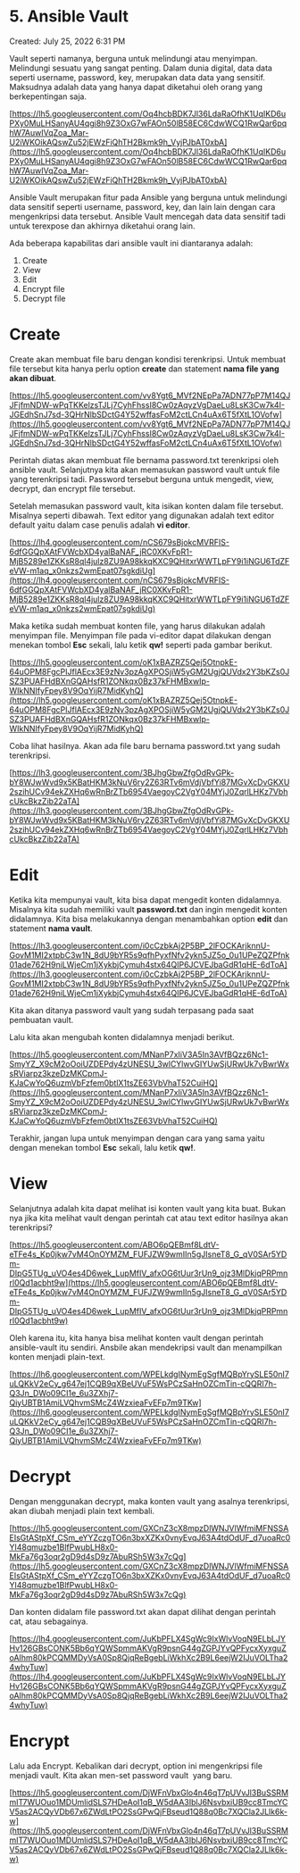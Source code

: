 # 5. Ansible Vault

Created: July 25, 2022 6:31 PM

Vault seperti namanya, berguna untuk melindungi atau menyimpan. Melindungi sesuatu yang sangat penting. Dalam dunia digital, data data seperti username, password, key, merupakan data data yang sensitif. Maksudnya adalah data yang hanya dapat diketahui oleh orang yang berkepentingan saja.

[https://lh5.googleusercontent.com/Oq4hcbBDK7Jl36LdaRaOfhK1UqIKD6uPXy0MuLHSanyAU4qgi8h9Z3OxG7wFAOn50lB58EC6CdwWCQ1RwQar6pqhW7AuwIVqZoa_Mar-U2iWKOikAQswZu52jEWzFiQhTH2Bkmk9h_VyjPJbAT0xbA](https://lh5.googleusercontent.com/Oq4hcbBDK7Jl36LdaRaOfhK1UqIKD6uPXy0MuLHSanyAU4qgi8h9Z3OxG7wFAOn50lB58EC6CdwWCQ1RwQar6pqhW7AuwIVqZoa_Mar-U2iWKOikAQswZu52jEWzFiQhTH2Bkmk9h_VyjPJbAT0xbA)

Ansible Vault merupakan fitur pada Ansible yang berguna untuk melindungi data sensitif seperti username, password, key, dan lain lain dengan cara mengenkripsi data tersebut. Ansible Vault mencegah data data sensitif tadi untuk terexpose dan akhirnya diketahui orang lain.

Ada beberapa kapabilitas dari ansible vault ini diantaranya adalah:

1. Create
2. View
3. Edit
4. Encrypt file
5. Decrypt file

# **Create**

Create akan membuat file baru dengan kondisi terenkripsi. Untuk membuat file tersebut kita hanya perlu option **create** dan statement **nama file yang akan dibuat**.

[https://lh5.googleusercontent.com/vv8Ygt6_MVf2NEpPa7ADN77pP7M14QJJFjfmNDW-wPqTKKelzsTJLj7CyhFhssI8Cw0zAqyzVgDaeLu8LsK3Cw7k4I-JGEdhSnJ7sd-3QHrNlbSDctG4Y52wffasFoM2ctLCn4uAx6T5fXtL1OVofw](https://lh5.googleusercontent.com/vv8Ygt6_MVf2NEpPa7ADN77pP7M14QJJFjfmNDW-wPqTKKelzsTJLj7CyhFhssI8Cw0zAqyzVgDaeLu8LsK3Cw7k4I-JGEdhSnJ7sd-3QHrNlbSDctG4Y52wffasFoM2ctLCn4uAx6T5fXtL1OVofw)

Perintah diatas akan membuat file bernama password.txt terenkripsi oleh ansible vault. Selanjutnya kita akan memasukan password vault untuk file yang terenkripsi tadi. Password tersebut berguna untuk mengedit, view, decrypt, dan encrypt file tersebut.

Setelah memasukan password vault, kita isikan konten dalam file tersebut. Misalnya seperti dibawah. Text editor yang digunakan adalah text editor default yaitu dalam case penulis adalah **vi editor**.

[https://lh4.googleusercontent.com/nCS679sBjokcMVRFIS-6dfGGQpXAtFVWcbXD4yalBaNAF_jRC0XKvFpR1-MjB5289e1ZKKsR8ql4julz8ZU9A98kkqKXC9QHitxrWWTLpFY9i1iNGU6TdZFeVW-m1aq_x0nkzs2wmEpat07sgkdiUg](https://lh4.googleusercontent.com/nCS679sBjokcMVRFIS-6dfGGQpXAtFVWcbXD4yalBaNAF_jRC0XKvFpR1-MjB5289e1ZKKsR8ql4julz8ZU9A98kkqKXC9QHitxrWWTLpFY9i1iNGU6TdZFeVW-m1aq_x0nkzs2wmEpat07sgkdiUg)

Maka ketika sudah membuat konten file, yang harus dilakukan adalah menyimpan file. Menyimpan file pada vi-editor dapat dilakukan dengan menekan tombol **Esc** sekali, lalu ketik **qw!** seperti pada gambar berikut.

[https://lh5.googleusercontent.com/oK1xBAZRZ5Qej5OtnpkE-64uOPM8FgcPIJflAEcx3E9zNv3pzAgXPOSjiW5yGM2UgjQUVdx2Y3bKZs0JSZ3PUAFHdBXnGQAHsfR1ZONkqx0Bz37kFHMBxwIp-WIkNNIfyFpey8V9OqYijR7MidKyhQ](https://lh5.googleusercontent.com/oK1xBAZRZ5Qej5OtnpkE-64uOPM8FgcPIJflAEcx3E9zNv3pzAgXPOSjiW5yGM2UgjQUVdx2Y3bKZs0JSZ3PUAFHdBXnGQAHsfR1ZONkqx0Bz37kFHMBxwIp-WIkNNIfyFpey8V9OqYijR7MidKyhQ)

Coba lihat hasilnya. Akan ada file baru bernama password.txt yang sudah terenkripsi.

[https://lh3.googleusercontent.com/3BJhgGbwZfgOdRvGPk-bY8WJwWvd9x5KBatHKM3kNuV6ry2Z63RTv6mVdjVbfYi87MGvXcDvGKXU2szihUCv94ekZXHq6wRnBrZTb6954VaegoyC2VgY04MYjJ0ZqrlLHKz7VbhcUkcBkzZib22aTA](https://lh3.googleusercontent.com/3BJhgGbwZfgOdRvGPk-bY8WJwWvd9x5KBatHKM3kNuV6ry2Z63RTv6mVdjVbfYi87MGvXcDvGKXU2szihUCv94ekZXHq6wRnBrZTb6954VaegoyC2VgY04MYjJ0ZqrlLHKz7VbhcUkcBkzZib22aTA)

# **Edit**

Ketika kita mempunyai vault, kita bisa dapat mengedit konten didalamnya. Misalnya kita sudah memiliki vault **password.txt** dan ingin mengedit konten didalamnya. Kita bisa melakukannya dengan menambahkan option **edit** dan statement **nama vault**.

[https://lh3.googleusercontent.com/i0cCzbkAj2P5BP_2lFOCKArjknnU-GovM1MI2xtpbC3w1N_8dU9bYR5s9qfhPyxfNfv2ykn5JZ5o_0u1UPeZQZPfnk01ade762H9niLWjeCm1jXykbjCymuh4stx64QIP6JCVEJbaGdR1qHE-6dToA](https://lh3.googleusercontent.com/i0cCzbkAj2P5BP_2lFOCKArjknnU-GovM1MI2xtpbC3w1N_8dU9bYR5s9qfhPyxfNfv2ykn5JZ5o_0u1UPeZQZPfnk01ade762H9niLWjeCm1jXykbjCymuh4stx64QIP6JCVEJbaGdR1qHE-6dToA)

Kita akan ditanya password vault yang sudah terpasang pada saat pembuatan vault.

Lalu kita akan mengubah konten didalamnya menjadi berikut.

[https://lh5.googleusercontent.com/MNanP7xIiV3A5In3AVfBQzz6Nc1-SmyYZ_X9cM2oOoiUZDEPdy4zUNESU_3wlCYlwvGIYUwSjURwUk7vBwrWxsRViarpz3kzeDzMKCpmJ-KJaCwYoQ6uzmVbFzfem0btlX1tsZE63VbVhaT52CuiHQ](https://lh5.googleusercontent.com/MNanP7xIiV3A5In3AVfBQzz6Nc1-SmyYZ_X9cM2oOoiUZDEPdy4zUNESU_3wlCYlwvGIYUwSjURwUk7vBwrWxsRViarpz3kzeDzMKCpmJ-KJaCwYoQ6uzmVbFzfem0btlX1tsZE63VbVhaT52CuiHQ)

Terakhir, jangan lupa untuk menyimpan dengan cara yang sama yaitu dengan menekan tombol **Esc** sekali, lalu ketik **qw!**.

# **View**

Selanjutnya adalah kita dapat melihat isi konten vault yang kita buat. Bukan nya jika kita melihat vault dengan perintah cat atau text editor hasilnya akan terenkripsi?

[https://lh5.googleusercontent.com/ABO6pQEBmf8LdtV-eTFe4s_Kp0jkw7vM4OnOYMZM_FUFJZW9wmIIn5gJIsneT8_G_qV0SAr5YDm-DIpG5TUg_uVO4es4D6wek_LupMfIV_afxOG6tUur3rUn9_ojz3MlDkjqPRPmnrl0Qd1acbht9w](https://lh5.googleusercontent.com/ABO6pQEBmf8LdtV-eTFe4s_Kp0jkw7vM4OnOYMZM_FUFJZW9wmIIn5gJIsneT8_G_qV0SAr5YDm-DIpG5TUg_uVO4es4D6wek_LupMfIV_afxOG6tUur3rUn9_ojz3MlDkjqPRPmnrl0Qd1acbht9w)

Oleh karena itu, kita hanya bisa melihat konten vault dengan perintah ansible-vault itu sendiri. Ansbile akan mendekripsi vault dan menampilkan konten menjadi plain-text.

[https://lh6.googleusercontent.com/WPELkdgINymEgSgfMQBpYrySLE50nI7uLQKkV2eCy_g647ej1CQB9qXBeUVuF5WsPCzSaHnOZCmTin-cQQRI7h-Q3Jn_DWo09CI1e_6u3ZXhj7-QiyUBTB1AmiLVQhvmSMcZ4WzxieaFvEFp7m9TKw](https://lh6.googleusercontent.com/WPELkdgINymEgSgfMQBpYrySLE50nI7uLQKkV2eCy_g647ej1CQB9qXBeUVuF5WsPCzSaHnOZCmTin-cQQRI7h-Q3Jn_DWo09CI1e_6u3ZXhj7-QiyUBTB1AmiLVQhvmSMcZ4WzxieaFvEFp7m9TKw)

# **Decrypt**

Dengan menggunakan decrypt, maka konten vault yang asalnya terenkripsi, akan diubah menjadi plain text kembali.

[https://lh5.googleusercontent.com/GXCnZ3cX8mpzDlWNJVlWfmiMFNSSAEIsGtAStpXf_CSm_eYYZczgTO6n3bxXZKx0vnyEvqJ63A4tdOdUF_d7uoaRc0YI48qmuzbe1BlfPwubLH8x0-MkFa76g3oqr2gD9d4sD9z7AbuRSh5W3x7cQg](https://lh5.googleusercontent.com/GXCnZ3cX8mpzDlWNJVlWfmiMFNSSAEIsGtAStpXf_CSm_eYYZczgTO6n3bxXZKx0vnyEvqJ63A4tdOdUF_d7uoaRc0YI48qmuzbe1BlfPwubLH8x0-MkFa76g3oqr2gD9d4sD9z7AbuRSh5W3x7cQg)

Dan konten didalam file password.txt akan dapat dilihat dengan perintah cat, atau sebagainya.

[https://lh4.googleusercontent.com/JuKbPFLX4SgWc9IxWlvVoqN9ELbLJYHv126GBsCONK5Bb6qYQWSpmmAKVgR9psnG44gZGPJYvQPFycxXyxguZoAIhm80kPCQMMDyVsA0Sp8QjqReBgebLiWkhXc2B9L6eejW2IJuVOLTha24whyTuw](https://lh4.googleusercontent.com/JuKbPFLX4SgWc9IxWlvVoqN9ELbLJYHv126GBsCONK5Bb6qYQWSpmmAKVgR9psnG44gZGPJYvQPFycxXyxguZoAIhm80kPCQMMDyVsA0Sp8QjqReBgebLiWkhXc2B9L6eejW2IJuVOLTha24whyTuw)

# **Encrypt**

Lalu ada Encrypt. Kebalikan dari decrypt, option ini mengenkripsi file menjadi vault. Kita akan men-set password vault  yang baru.

[https://lh5.googleusercontent.com/DjWFnVbxGlo4n46qT7pUVvJl3BuSSRMmIT7WUOuo1MDUmlidSLS7HDeAoI1qB_W5dAA3IblJ6NsvbxiUB9cc8TmcYCV5as2ACQyVDb67x6ZWdLtPO2SsGPwQjFBseud1Q88q0Bc7XQCla2JLlk6k-w](https://lh5.googleusercontent.com/DjWFnVbxGlo4n46qT7pUVvJl3BuSSRMmIT7WUOuo1MDUmlidSLS7HDeAoI1qB_W5dAA3IblJ6NsvbxiUB9cc8TmcYCV5as2ACQyVDb67x6ZWdLtPO2SsGPwQjFBseud1Q88q0Bc7XQCla2JLlk6k-w)
